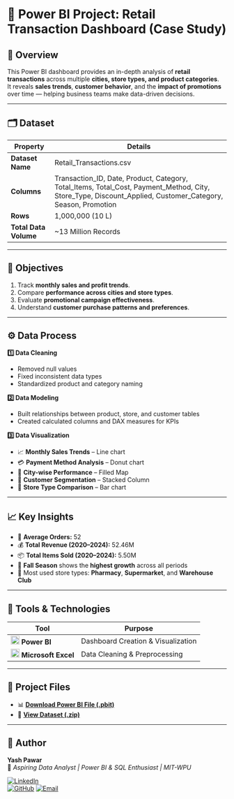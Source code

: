 # 🛒 Power BI Project: Retail Transaction Dashboard (Case Study)

## 📘 Overview
This Power BI dashboard provides an in-depth analysis of **retail transactions** across multiple **cities, store types, and product categories**.  
It reveals **sales trends**, **customer behavior**, and the **impact of promotions** over time — helping business teams make data-driven decisions.

---

## 🗂 Dataset
| **Property** | **Details** |
|---------------|-------------|
| **Dataset Name** | Retail_Transactions.csv |
| **Columns** | Transaction_ID, Date, Product, Category, Total_Items, Total_Cost, Payment_Method, City, Store_Type, Discount_Applied, Customer_Category, Season, Promotion |
| **Rows** | 1,000,000 (10 L) |
| **Total Data Volume** | ~13 Million Records |

---

## 🎯 Objectives
1. Track **monthly sales and profit trends**.  
2. Compare **performance across cities and store types**.  
3. Evaluate **promotional campaign effectiveness**.  
4. Understand **customer purchase patterns and preferences**.  

---

## ⚙️ Data Process

**1️⃣ Data Cleaning**  
- Removed null values  
- Fixed inconsistent data types  
- Standardized product and category naming  

**2️⃣ Data Modeling**  
- Built relationships between product, store, and customer tables  
- Created calculated columns and DAX measures for KPIs  

**3️⃣ Data Visualization**  
- 📈 **Monthly Sales Trends** – Line chart  
- 💳 **Payment Method Analysis** – Donut chart  
- 🌆 **City-wise Performance** – Filled Map  
- 👥 **Customer Segmentation** – Stacked Column  
- 🏪 **Store Type Comparison** – Bar chart  

---

## 📈 Key Insights
- 🧾 **Average Orders:** 52  
- 💰 **Total Revenue (2020–2024):** 52.46M  
- 📦 **Total Items Sold (2020–2024):** 5.50M  
- 🍂 **Fall Season** shows the **highest growth** across all periods  
- 🏬 Most used store types: **Pharmacy**, **Supermarket**, and **Warehouse Club**

---

## 🧰 Tools & Technologies
| Tool | Purpose |
|------|----------|
| <img src="https://cdn-dynmedia-1.microsoft.com/is/content/microsoftcorp/1068058-Icon-PowerBI" width="20"/> **Power BI** | Dashboard Creation & Visualization |
| <img src="https://res.cdn.office.net/files/fabric-cdn-prod_20251010.003/assets/brand-icons/product/svg/excel_16x1.svg" width="20"/> **Microsoft Excel** | Data Cleaning & Preprocessing |

---

## 📎 Project Files
- 📊 [**Download Power BI File (.pbit)**](PROJECT1.pbit)  
- 📄 [**View Dataset (.zip)**](Retail_Transactions_Dataset.zip)  

---

## 👤 Author
**Yash Pawar**  
🎯 *Aspiring Data Analyst | Power BI & SQL Enthusiast | MIT-WPU*  

[![LinkedIn](https://img.shields.io/badge/LinkedIn-0A66C2?style=flat&logo=linkedin&logoColor=white)](https://www.linkedin.com/in/yash-pawar2/)  
[![GitHub](https://img.shields.io/badge/GitHub-181717?style=flat&logo=github&logoColor=white)](https://github.com/yash-pawar2)
[![Email](https://img.shields.io/badge/Email-D14836?style=flat&logo=gmail&logoColor=white)](mailto:Yash.r.pawar246@gmail.com)

